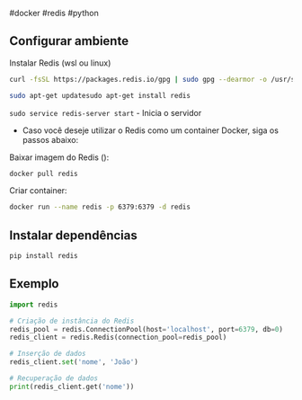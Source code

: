 #docker #redis #python

## Configurar ambiente

Instalar Redis (wsl ou linux)

```bash  
curl -fsSL https://packages.redis.io/gpg | sudo gpg --dearmor -o /usr/share/keyrings/redis-archive-keyring.gpg echo "deb [signed-by=/usr/share/keyrings/redis-archive-keyring.gpg] https://packages.redis.io/deb $(lsb_release -cs) main" | sudo tee /etc/apt/sources.list.d/redis.list  

sudo apt-get updatesudo apt-get install redis
```  

`sudo service redis-server start` - Inicia o servidor

- Caso você deseje utilizar o Redis como um container Docker, siga os passos abaixo:

Baixar imagem do Redis ():

```bash
docker pull redis
```

Criar container:

```bash
docker run --name redis -p 6379:6379 -d redis
```

## Instalar dependências

```bash
pip install redis
```

## Exemplo

```python
import redis

# Criação de instância do Redis
redis_pool = redis.ConnectionPool(host='localhost', port=6379, db=0)
redis_client = redis.Redis(connection_pool=redis_pool)

# Inserção de dados
redis_client.set('nome', 'João')

# Recuperação de dados
print(redis_client.get('nome'))
```




